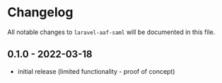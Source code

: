 # Changelog

All notable changes to `laravel-aaf-saml` will be documented in this file.

## 0.1.0 - 2022-03-18

- initial release (limited functionality - proof of concept)
